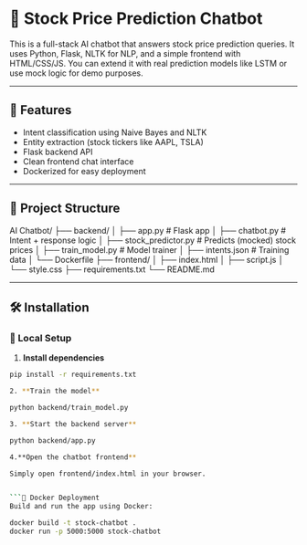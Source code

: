 # 🧠 Stock Price Prediction Chatbot

This is a full-stack AI chatbot that answers stock price prediction queries. It uses Python, Flask, NLTK for NLP, and a simple frontend with HTML/CSS/JS. You can extend it with real prediction models like LSTM or use mock logic for demo purposes.

---

## 🚀 Features

- Intent classification using Naive Bayes and NLTK
- Entity extraction (stock tickers like AAPL, TSLA)
- Flask backend API
- Clean frontend chat interface
- Dockerized for easy deployment

---

## 📁 Project Structure

AI Chatbot/
├── backend/
│ ├── app.py # Flask app
│ ├── chatbot.py # Intent + response logic
│ ├── stock_predictor.py # Predicts (mocked) stock prices
│ ├── train_model.py # Model trainer
│ ├── intents.json # Training data
│ └── Dockerfile
├── frontend/
│ ├── index.html
│ ├── script.js
│ └── style.css
├── requirements.txt
└── README.md

---

## 🛠️ Installation

### 🔧 Local Setup

1. **Install dependencies**
   
```bash
pip install -r requirements.txt

2. **Train the model**

python backend/train_model.py

3. **Start the backend server**

python backend/app.py

4.**Open the chatbot frontend**

Simply open frontend/index.html in your browser.


```🐳 Docker Deployment
Build and run the app using Docker:

docker build -t stock-chatbot .
docker run -p 5000:5000 stock-chatbot
